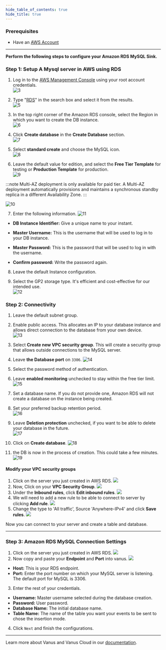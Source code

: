 ```yaml
--- 
hide_table_of_contents: true
hide_title: true
---
```


### Prerequisites

- Have an [AWS Account ](https://aws.amazon.com)

---

**Perform the following steps to configure your Amazon RDS MySQL Sink.**

### Step 1: Setup A Mysql server in AWS using RDS

1. Log in to the [AWS Management Console](https://aws.amazon.com/) using your root account credentials.  
![3](images/1.png)

2. Type "[RDS](https://console.aws.amazon.com/rds/)" in the search box and select it from the results.   
![5](images/2.png)

3. In the top right corner of the Amazon RDS console, select the Region in which you want to create the DB instance.   
![6](images/3.png)

4. Click **Create database** in the **Create Database** section.  
![7](images/4.png)

5. Select **standard create** and choose the MySQL icon.  
![8](images/5.png)

6. Leave the default value for edition, and select the **Free Tier Template** for testing or **Production Template** for production.   
![9](images/6.png)   

:::note
Multi-AZ deployment is only available for paid tier. A Multi-AZ deployment automatically provisions and maintains a synchronous standby replica in a different Availability Zone.
:::

![10](images/7.png)

7. Enter the following information.
![11](images/8.png)
- **DB Instance Identifier:** Give a unique name to your instant.

- **Master Username:** This is the username that will be used to log in to your DB instance.

- **Master Password:** This is the password that will be used to log in with the username.

- **Confirm password:** Write the password again.

8. Leave the default Instance configuration. 

9. Select the GP2 storage type. It's efficient and cost-effective for our intended use.  
![12](images/9.png)   


### Step 2: Connectivity

1. Leave the default subnet group.  

2. Enable public access. This allocates an IP to your database instance and allows direct connection to the database from your own device.  
![13](images/10.png)

3. Select **Create new VPC security group**. This will create a security group that allows outside connections to the MySQL server.

4. Leave **the Database port** on `3306`.
![14](images/11.png)

5. Select the password method of authentication.   

6. Leave **enabled monitoring** unchecked to stay within the free tier limit.  
![15](images/12.png)
 
7. Set a database name. If you do not provide one, Amazon RDS will not create a database on the instance being created.  

8. Set your preferred backup retention period.  
![16](images/13.png)

9. Leave **Deletion protection** unchecked, if you want to be able to delete your database in the future.  
![17](images/14.png)

10. Click on **Create database**.
![18](images/15.png)   

11. the DB is now in the process of creation. This could take a few minutes. 
![19](images/16.png)   


#### Modify your VPC security groups

1. Click on the server you just created in AWS RDS.
![](images/17.png)
2. Now, Click on your **VPC Security Group**.
![](images/18.png)
3. Under the **Inbound rules**, click **Edit inbound rules**.
![](images/19.png)
4. We will need to add a new rule to be able to connect to server by clicking **Add rule**.
![](images/20.png)
5. Change the type to 'All traffic', Source 'Anywhere-IPv4' and click **Save rules**.
![](images/21.png)

Now you can connect to your server and create a table and database. 

---

### Step 3: Amazon RDS MySQL Connection Settings

1. Click on the server you just created in AWS RDS.
![](images/23.png)
2. Now copy and paste your **Endpoint** and **Port** into vanus.
![](images/24.png)
- **Host:** This is your RDS endpoint.
- **Port:** Enter the port number on which your MySQL server is listening. The default port for MySQL is 3306.
3. Enter the rest of your credentials.
- **Username:** Master username selected during the database creation.
- **Password:** User password.
- **Database Name:** The initial database name.
- **Table Name:** The name of the table you want your events to be sent to chose the insertion mode.
4. Click `Next` and finish the configurations.

---

Learn more about Vanus and Vanus Cloud in our [documentation](https://docs.vanus.ai).

